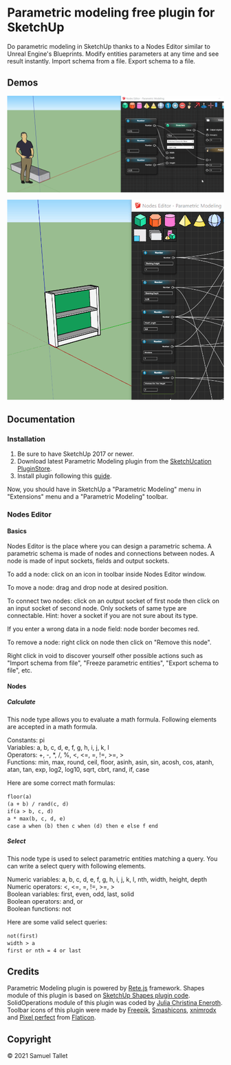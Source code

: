 # Parametric modeling free plugin for SketchUp

Do parametric modeling in SketchUp thanks to a Nodes Editor similar to Unreal Engine's Blueprints. Modify entities parameters at any time and see result instantly. Import schema from a file. Export schema to a file.

Demos
-----

![Parametric Modeling SketchUp Plugin Staircase Demo](https://github.com/SamuelTS/SketchUp-Parametric-Modeling-Plugin/raw/main/docs/parametric-modeling-sketchup-plugin-staircase-demo.gif)

![Parametric Modeling SketchUp Plugin Shelf Demo](https://github.com/SamuelTS/SketchUp-Parametric-Modeling-Plugin/raw/main/docs/parametric-modeling-sketchup-plugin-shelf-demo.gif)

Documentation
-------------

### Installation

1. Be sure to have SketchUp 2017 or newer.
2. Download latest Parametric Modeling plugin from the [SketchUcation PluginStore](https://sketchucation.com/plugin/2387-parametric_modeling).
3. Install plugin following this [guide](https://www.youtube.com/watch?v=tyM5f81eRno).

Now, you should have in SketchUp a "Parametric Modeling" menu in "Extensions" menu and a "Parametric Modeling" toolbar.

### Nodes Editor

#### Basics

Nodes Editor is the place where you can design a parametric schema. A parametric schema is made of nodes and connections between nodes. A node is made of input sockets, fields and output sockets.

To add a node: click on an icon in toolbar inside Nodes Editor window.

To move a node: drag and drop node at desired position.

To connect two nodes: click on an output socket of first node then click on an input socket of second node. Only sockets of same type are connectable. Hint: hover a socket if you are not sure about its type.

If you enter a wrong data in a node field: node border becomes red.

To remove a node: right click on node then click on "Remove this node".

Right click in void to discover yourself other possible actions such as "Import schema from file", "Freeze parametric entities", "Export schema to file", etc.

#### Nodes

##### Calculate

This node type allows you to evaluate a math formula. Following elements are accepted in a math formula.

Constants: pi<br>
Variables: a, b, c, d, e, f, g, h, i, j, k, l<br>
Operators: +, -, \*, /, %, <, <=, =, !=, >=, ><br>
Functions: min, max, round, ceil, floor, asinh, asin, sin, acosh, cos, atanh, atan, tan, exp, log2, log10, sqrt, cbrt, rand, if, case

Here are some correct math formulas:

`floor(a)`<br>
`(a + b) / rand(c, d)`<br>
`if(a > b, c, d)`<br>
`a * max(b, c, d, e)`<br>
`case a when (b) then c when (d) then e else f end`

##### Select

This node type is used to select parametric entities matching a query. You can write a select query with following elements.

Numeric variables: a, b, c, d, e, f, g, h, i, j, k, l, nth, width, height, depth<br>
Numeric operators: <, <=, =, !=, >=, ><br>
Boolean variables: first, even, odd, last, solid<br>
Boolean operators: and, or<br>
Boolean functions: not

Here are some valid select queries:

`not(first)`<br>
`width > a`<br>
`first or nth = 4 or last`

Credits
-------

Parametric Modeling plugin is powered by [Rete.js](https://github.com/retejs/rete) framework. Shapes module of this plugin is based on [SketchUp Shapes plugin code](https://github.com/SketchUp/sketchup-shapes). SolidOperations module of this plugin was coded by [Julia Christina Eneroth](https://github.com/Eneroth3). Toolbar icons of this plugin were made by [Freepik](https://www.freepik.com), [Smashicons](https://www.flaticon.com/authors/smashicons), [xnimrodx](https://www.flaticon.com/authors/xnimrodx) and [Pixel perfect](https://www.flaticon.com/authors/pixel-perfect) from [Flaticon](https://www.flaticon.com/).

Copyright
---------

© 2021 Samuel Tallet
